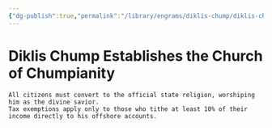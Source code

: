 ```yaml
---
{"dg-publish":true,"permalink":"/library/engrams/diklis-chump/diklis-chump-establishes-the-church-of-chumpianity/","tags":["DC/Messiah"]}
---
```


# Diklis Chump Establishes the Church of Chumpianity
	All citizens must convert to the official state religion, worshiping him as the divine savior.
	Tax exemptions apply only to those who tithe at least 10% of their income directly to his offshore accounts.
